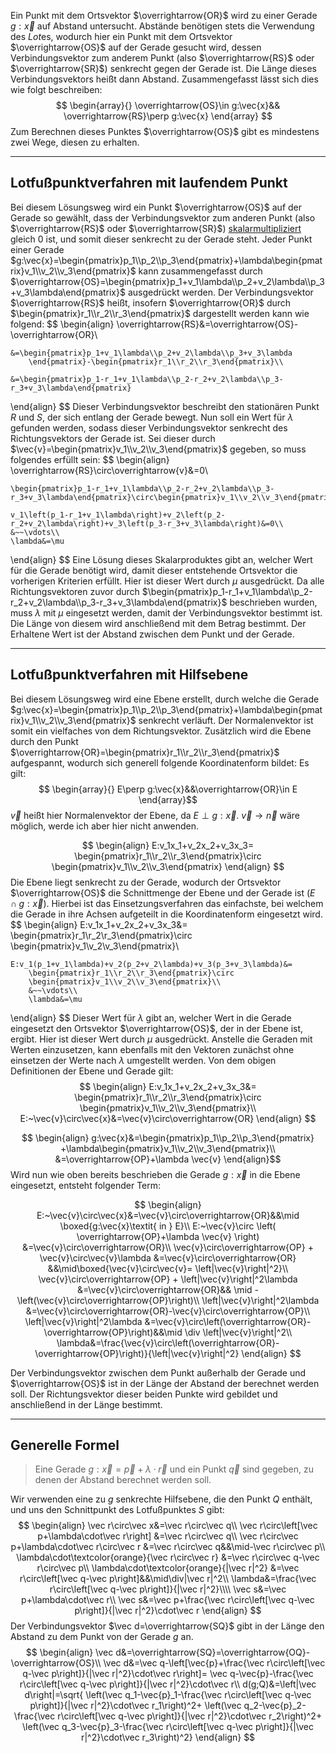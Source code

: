 Ein Punkt mit dem Ortsvektor $\overrightarrow{OR}$ wird zu einer Gerade $g:\vec{x}$ auf Abstand untersucht.
Abstände benötigen stets die Verwendung des *Lot*es, wodurch hier ein Punkt mit dem Ortsvektor $\overrightarrow{OS}$ auf der Gerade gesucht wird, dessen Verbindungsvektor zum anderem Punkt (also $\overrightarrow{RS}$ oder $\overrightarrow{SR}$) senkrecht gegen der Gerade ist. Die Länge dieses Verbindungsvektors heißt dann Abstand.
Zusammengefasst lässt sich dies wie folgt beschreiben:
$$
\begin{array}{}
	\overrightarrow{OS}\in g:\vec{x}&& \overrightarrow{RS}\perp g:\vec{x}
\end{array}
$$
Zum Berechnen dieses Punktes $\overrightarrow{OS}$ gibt es mindestens zwei Wege, diesen zu erhalten.

---
## Lotfußpunktverfahren mit laufendem Punkt
Bei diesem Lösungsweg wird ein Punkt $\overrightarrow{OS}$ auf der Gerade so gewählt, dass der Verbindungsvektor zum anderen Punkt (also $\overrightarrow{RS}$ oder $\overrightarrow{SR}$) [skalarmultipliziert](Skalarprodukt.md) gleich $0$ ist, und somit dieser senkrecht zu der Gerade steht.
Jeder Punkt einer Gerade $g:\vec{x}=\begin{pmatrix}p_1\\p_2\\p_3\end{pmatrix}+\lambda\begin{pmatrix}v_1\\v_2\\v_3\end{pmatrix}$ kann zusammengefasst durch $\overrightarrow{OS}=\begin{pmatrix}p_1+v_1\lambda\\p_2+v_2\lambda\\p_3+v_3\lambda\end{pmatrix}$ ausgedrückt werden. Der Verbindungsvektor $\overrightarrow{RS}$ heißt, insofern $\overrightarrow{OR}$ durch $\begin{pmatrix}r_1\\r_2\\r_3\end{pmatrix}$ dargestellt werden kann wie folgend:
$$
\begin{align}
	\overrightarrow{RS}&=\overrightarrow{OS}-\overrightarrow{OR}\\
	
	&=\begin{pmatrix}p_1+v_1\lambda\\p_2+v_2\lambda\\p_3+v_3\lambda
		\end{pmatrix}-\begin{pmatrix}r_1\\r_2\\r_3\end{pmatrix}\\
	
	&=\begin{pmatrix}p_1-r_1+v_1\lambda\\p_2-r_2+v_2\lambda\\p_3-r_3+v_3\lambda\end{pmatrix}
\end{align}
$$
Dieser Verbindungsvektor beschreibt den stationären Punkt $R$ und $S$, der sich entlang der Gerade bewegt. Nun soll ein Wert für $\lambda$ gefunden werden, sodass dieser Verbindungsvektor senkrecht des Richtungsvektors der Gerade ist.
Sei dieser durch $\vec{v}=\begin{pmatrix}v_1\\v_2\\v_3\end{pmatrix}$ gegeben, so muss folgendes erfüllt sein:
$$
\begin{align}
	\overrightarrow{RS}\circ\overrightarrow{v}&=0\\
	
	\begin{pmatrix}p_1-r_1+v_1\lambda\\p_2-r_2+v_2\lambda\\p_3-r_3+v_3\lambda\end{pmatrix}\circ\begin{pmatrix}v_1\\v_2\\v_3\end{pmatrix}&=0\\
	
	v_1\left(p_1-r_1+v_1\lambda\right)+v_2\left(p_2-r_2+v_2\lambda\right)+v_3\left(p_3-r_3+v_3\lambda\right)&=0\\
	&~~\vdots\\
	\lambda&=\mu
\end{align}
$$
Eine Lösung dieses Skalarproduktes gibt an, welcher Wert für die Gerade benötigt wird, damit dieser entstehende Ortsvektor die vorherigen Kriterien erfüllt. Hier ist dieser Wert durch $\mu$ ausgedrückt.
Da alle Richtungsvektoren zuvor durch $\begin{pmatrix}p_1-r_1+v_1\lambda\\p_2-r_2+v_2\lambda\\p_3-r_3+v_3\lambda\end{pmatrix}$ beschrieben wurden, muss $\lambda$ mit $\mu$ eingesetzt werden, damit der Verbindungsvektor bestimmt ist. Die Länge von diesem wird anschließend mit dem Betrag bestimmt. Der Erhaltene Wert ist der Abstand zwischen dem Punkt und der Gerade.

---
## Lotfußpunktverfahren mit Hilfsebene
Bei diesem Lösungsweg wird eine Ebene erstellt, durch welche die Gerade $g:\vec{x}=\begin{pmatrix}p_1\\p_2\\p_3\end{pmatrix}+\lambda\begin{pmatrix}v_1\\v_2\\v_3\end{pmatrix}$ senkrecht verläuft. Der Normalenvektor ist somit ein vielfaches von dem Richtungsvektor.
Zusätzlich wird die Ebene durch den Punkt $\overrightarrow{OR}=\begin{pmatrix}r_1\\r_2\\r_3\end{pmatrix}$ aufgespannt, wodurch sich generell folgende Koordinatenform bildet:
Es gilt:
$$
\begin{array}{}
	E\perp g:\vec{x}&&\overrightarrow{OR}\in E
\end{array}$$
$\vec{v}$ heißt hier Normalenvektor der Ebene, da $E\perp g:\vec{x}$. $\vec{v}\to\vec{n}$ wäre möglich, werde ich aber hier nicht anwenden.

$$
\begin{align}
	E:v_1x_1+v_2x_2+v_3x_3=
		\begin{pmatrix}r_1\\r_2\\r_3\end{pmatrix}\circ
		\begin{pmatrix}v_1\\v_2\\v_3\end{pmatrix}
\end{align}
$$
Die Ebene liegt senkrecht zu der Gerade, wodurch der Ortsvektor $\overrightarrow{OS}$ die Schnittmenge der Ebene und der Gerade ist ($E\cap g:\vec{x}$).
Hierbei ist das Einsetzungsverfahren das einfachste, bei welchem die Gerade in ihre Achsen aufgeteilt in die Koordinatenform eingesetzt wird.
$$
\begin{align}
	E:v_1x_1+v_2x_2+v_3x_3&=
		\begin{pmatrix}r_1\\r_2\\r_3\end{pmatrix}\circ
		\begin{pmatrix}v_1\\v_2\\v_3\end{pmatrix}\\
		
	E:v_1(p_1+v_1\lambda)+v_2(p_2+v_2\lambda)+v_3(p_3+v_3\lambda)&=
		\begin{pmatrix}r_1\\r_2\\r_3\end{pmatrix}\circ
		\begin{pmatrix}v_1\\v_2\\v_3\end{pmatrix}\\
		&~~\vdots\\
		\lambda&=\mu
\end{align}
$$
Dieser Wert für $\lambda$ gibt an, welcher Wert in die Gerade eingesetzt den Ortsvektor $\overrightarrow{OS}$, der in der Ebene ist, ergibt. Hier ist dieser Wert durch $\mu$ ausgedrückt.
Anstelle die Geraden mit Werten einzusetzen, kann ebenfalls mit den Vektoren zunächst ohne einsetzen der Werte nach $\lambda$ umgestellt werden.
Von dem obigen Definitionen der Ebene und Gerade gilt:
$$
\begin{align}
	E:v_1x_1+v_2x_2+v_3x_3&=
		\begin{pmatrix}r_1\\r_2\\r_3\end{pmatrix}\circ
		\begin{pmatrix}v_1\\v_2\\v_3\end{pmatrix}\\
	E:~\vec{v}\circ\vec{x}&=\vec{v}\circ\overrightarrow{OR}
\end{align}
$$

$$
\begin{align}
	g:\vec{x}&=\begin{pmatrix}p_1\\p_2\\p_3\end{pmatrix}
		+\lambda\begin{pmatrix}v_1\\v_2\\v_3\end{pmatrix}\\
	&=\overrightarrow{OP}+\lambda \vec{v}
\end{align}$$
Wird nun wie oben bereits beschrieben die Gerade $g:\vec{x}$ in die Ebene eingesetzt, entsteht folgender Term:

$$
\begin{align}
	E:~\vec{v}\circ\vec{x}&=\vec{v}\circ\overrightarrow{OR}&&\mid \boxed{g:\vec{x}\textit{ in } E}\\
	E:~\vec{v}\circ
		\left(
			\overrightarrow{OP}+\lambda \vec{v}
		\right)
		&=\vec{v}\circ\overrightarrow{OR}\\
	\vec{v}\circ\overrightarrow{OP}
		+ \vec{v}\circ\vec{v}\lambda
		&=\vec{v}\circ\overrightarrow{OR}
			&&\mid\boxed{\vec{v}\circ\vec{v}=
			\left|\vec{v}\right|^2}\\
	\vec{v}\circ\overrightarrow{OP}
		+ \left|\vec{v}\right|^2\lambda
		&=\vec{v}\circ\overrightarrow{OR}&&
			\mid -\left(\vec{v}\circ\overrightarrow{OP}\right)\\
	\left|\vec{v}\right|^2\lambda
		&=\vec{v}\circ\overrightarrow{OR}-\vec{v}\circ\overrightarrow{OP}\\
	\left|\vec{v}\right|^2\lambda
		&=\vec{v}\circ\left(\overrightarrow{OR}-\overrightarrow{OP}\right)&&\mid
			\div \left|\vec{v}\right|^2\\
	\lambda&=\frac{\vec{v}\circ\left(\overrightarrow{OR}-\overrightarrow{OP}\right)}{\left|\vec{v}\right|^2}
\end{align}
$$

Der Verbindungsvektor zwischen dem Punkt außerhalb der Gerade und $\overrightarrow{OS}$ ist in der Länge der Abstand der berechnet werden soll. Der Richtungsvektor dieser beiden Punkte wird gebildet und anschließend in der Länge bestimmt.

---
## Generelle Formel
> Eine Gerade $g:\vec x=\vec p+\lambda\cdot\vec r$ und ein Punkt $\vec q$ sind gegeben, zu denen der Abstand berechnet werden soll.

Wir verwenden eine zu $g$ senkrechte Hilfsebene, die den Punkt $Q$ enthält, und uns den Schnittpunkt des Lotfußpunktes $S$ gibt:
$$
\begin{align}
	\vec r\circ\vec x&=\vec r\circ\vec q\\
	\vec r\circ\left[\vec p+\lambda\cdot\vec r\right]
		&=\vec r\circ\vec q\\
	\vec r\circ\vec p+\lambda\cdot\vec r\circ\vec r
		&=\vec r\circ\vec q&&\mid-\vec r\circ\vec p\\
	\lambda\cdot\textcolor{orange}{\vec r\circ\vec r}
		&=\vec r\circ\vec q-\vec r\circ\vec p\\
	\lambda\cdot\textcolor{orange}{|\vec r|^2}
		&=\vec r\circ\left[\vec q-\vec p\right]&&\mid\div|\vec r|^2\\
	\lambda&=\frac{\vec r\circ\left[\vec q-\vec p\right]}{|\vec r|^2}\\\\
	\vec s&=\vec p+\lambda\cdot\vec r\\
	\vec s&=\vec p+\frac{\vec r\circ\left[\vec q-\vec p\right]}{|\vec r|^2}\cdot\vec r
\end{align}
$$
Der Verbindungsvektor $\vec d=\overrightarrow{SQ}$ gibt in der Länge den Abstand zu dem Punkt von der Gerade $g$ an.
$$
\begin{align}
	\vec d&=\overrightarrow{SQ}=\overrightarrow{OQ}-\overrightarrow{OS}\\
	\vec d&=\vec q-\left[\vec{p}+\frac{\vec r\circ\left[\vec q-\vec p\right]}{|\vec r|^2}\cdot\vec r\right]=
		\vec q-\vec{p}-\frac{\vec r\circ\left[\vec q-\vec p\right]}{|\vec r|^2}\cdot\vec r\\
	d(g;Q)&=\left|\vec d\right|=\sqrt{
		\left(\vec q_1-\vec{p}_1-\frac{\vec r\circ\left[\vec q-\vec p\right]}{|\vec r|^2}\cdot\vec r_1\right)^2+
		\left(\vec q_2-\vec{p}_2-\frac{\vec r\circ\left[\vec q-\vec p\right]}{|\vec r|^2}\cdot\vec r_2\right)^2+
		\left(\vec q_3-\vec{p}_3-\frac{\vec r\circ\left[\vec q-\vec p\right]}{|\vec r|^2}\cdot\vec r_3\right)^2}
\end{align}
$$